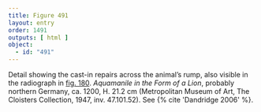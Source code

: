 ```yaml
---
title: Figure 491
layout: entry
order: 1491
outputs: [ html ]
object:
  - id: "491"
---
```


Detail showing the cast-in repairs across the animal’s rump, also visible in the radiograph in [fig. 180](/visual-atlas/180/). *Aquamanile in the Form of a Lion*, probably northern Germany, ca. 1200, H. 21.2 cm (Metropolitan Museum of Art, The Cloisters Collection, 1947, inv. 47.101.52). See {% cite 'Dandridge 2006' %}.
